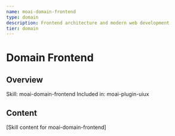 ```yaml
---
name: moai-domain-frontend
type: domain
description: Frontend architecture and modern web development
tier: domain
---
```


# Domain Frontend

## Overview
Skill: moai-domain-frontend
Included in: moai-plugin-uiux

## Content
[Skill content for moai-domain-frontend]
